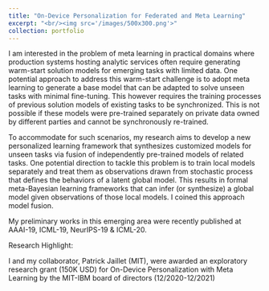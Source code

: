 ```yaml
---
title: "On-Device Personalization for Federated and Meta Learning"
excerpt: "<br/><img src='/images/500x300.png'>"
collection: portfolio
---
```


I am interested in the problem of meta learning in practical domains where production systems hosting analytic services often require generating warm-start solution models for emerging tasks with limited data. One potential approach to address this warm-start challenge is to adopt meta learning to generate a base model that can be adapted to solve unseen tasks with minimal fine-tuning. This however requires the training processes of previous solution models of existing tasks to be synchronized. This is not possible if these models were pre-trained separately on private data owned by different parties and cannot be synchronously re-trained.

To accommodate for such scenarios, my research aims to develop a new personalized learning framework that synthesizes customized models for unseen tasks via fusion of independently pre-trained models of related tasks. One potential direction to tackle this problem is to train local models separately and treat them as observations drawn from stochastic process that defines the behaviors of a latent global model. This results in formal meta-Bayesian learning frameworks that can infer (or synthesize) a global model given observations of those local models. I coined this approach model fusion.

My preliminary works in this emerging area were recently published at AAAI-19, ICML-19, NeurIPS-19 & ICML-20.

Research Highlight:

I and my collaborator, Patrick Jaillet (MIT), were awarded an exploratory research grant (150K USD) for On-Device Personalization with Meta Learning by the MIT-IBM board of directors (12/2020-12/2021) 